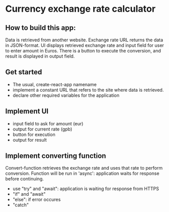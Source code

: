 # Currency exchange rate calculator
## How to build this app:

Data is retrieved from  another website.
Exchange rate URL returns the data in JSON-format.
UI displays retrieved exchange rate and input field for user to enter amount in Euros.
There is a button to execute the conversion, and result is displayed in output field.

## Get started
- The usual, create-react-app namename
- implement a constant URL that refers to the site where data is retrieved.
- declare other required variables for the application

## Implement UI
- input field to ask for amount (eur)
- output for current rate (gpb)
- button for execution
- output for result

## Implement converting function
Convert-function retrieves the exchange rate and uses that rate to perform conversion.
Function will be run in 'async': application waits for response before continuing.
- use "try" and "await":
application is waiting for response from HTTPS
- "if" and "await"
- "else": if error occures
- "catch"